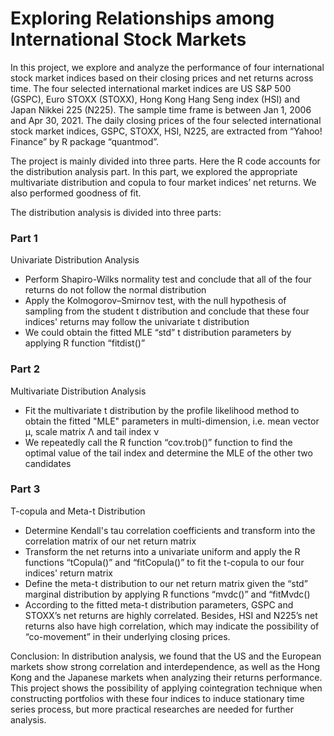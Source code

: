 # Exploring Relationships among International Stock Markets

In this project, we explore and analyze the performance of four international stock market indices based on their closing prices and net returns across time. The four selected international market indices are US S&P 500 (GSPC), Euro STOXX (STOXX), Hong Kong Hang Seng index (HSI) and Japan Nikkei 225 (N225). The sample time frame is between Jan 1, 2006 and Apr 30, 2021. The daily closing prices of the four selected international stock market indices, GSPC, STOXX, HSI,
N225, are extracted from “Yahoo! Finance” by R package “quantmod”.

The project is mainly divided into three parts. Here the R code accounts for the distribution analysis part. In this part, we explored the appropriate multivariate distribution and copula to four market indices’ net returns. We also performed goodness of fit.

The distribution analysis is divided into three parts:

### Part 1 
Univariate Distribution Analysis
- Perform Shapiro-Wilks normality test and conclude that all of the four returns do not follow the normal distribution
- Apply the Kolmogorov–Smirnov test, with the null hypothesis of sampling from the student t distribution and conclude that these four indices' returns may follow the univariate t distribution
- We could obtain the fitted MLE “std” t distribution parameters by applying R function “fitdist()”

### Part 2
Multivariate Distribution Analysis
- Fit the multivariate t distribution by the profile likelihood method to obtain the fitted "MLE" parameters in multi-dimension, i.e. mean vector μ, scale matrix Λ and tail index ν
- We repeatedly call the R function “cov.trob()” function to find the optimal value of the tail index and determine the MLE of the other two candidates

### Part 3
T-copula and Meta-t Distribution
- Determine Kendall's tau correlation coefficients and transform into the correlation matrix of our net return matrix
- Transform the net returns into a univariate uniform and apply the R functions “tCopula()” and “fitCopula()” to fit the t-copula to our four indices' return matrix
- Define the meta-t distribution to our net return matrix given the “std” marginal distribution by applying R functions “mvdc()” and “fitMvdc()
- According to the fitted meta-t distribution parameters, GSPC and STOXX’s net returns are highly correlated. Besides, HSI and N225’s net returns also have high
correlation, which may indicate the possibility of “co-movement” in their underlying closing prices.

Conclusion: In distribution analysis, we found that the US and the European markets show strong correlation and interdependence, as well as the Hong Kong and the Japanese markets when analyzing their returns performance. This project shows the possibility of applying cointegration technique when constructing portfolios with these four indices to induce stationary time series process, but more practical researches are needed for further analysis.
